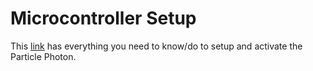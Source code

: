 # Microcontroller Setup

This [link](https://docs.particle.io/quickstart/photon/) has everything you need to know/do to setup and activate the Particle Photon.
